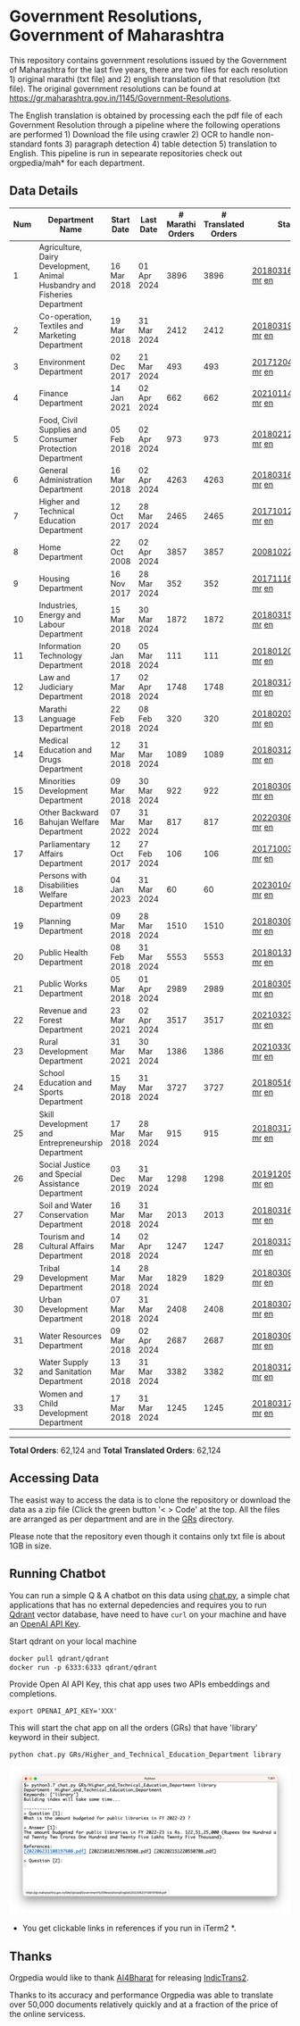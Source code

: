 # Government Resolutions, Government of Maharashtra

This repository contains government resolutions issued by the Government of Maharashtra for the last five years, there are two files for each resolution 1) original marathi (txt file) and 2) english translation of that resolution (txt file). The original government resolutions can be found at https://gr.maharashtra.gov.in/1145/Government-Resolutions.

The English translation is obtained by processing each the pdf file of each Government Resolution through a pipeline where the following operations are performed 1) Download the file using crawler 2) OCR to handle non-standard fonts 3) paragraph detection 4) table  detection 5) translation to English. This pipeline is run in sepearate repositories check out orgpedia/mah* for each department.


## Data Details

| Num | Department Name | Start Date | Last Date | # Marathi Orders | # Translated Orders | Starting Order | Last Order |
| --- | --------------- | ---------- | --------- | ---------------- | ------------------- | -------------- | ---------- |
| 1 | Agriculture, Dairy Development, Animal Husbandry and Fisheries Department | 16 Mar 2018 | 01 Apr 2024 | 3896 | 3896 | [201803161624182101.pdf](https://gr.maharashtra.gov.in/Site/Upload/Government%20Resolutions/English/201803161624182101.pdf) [mr](GRs/Agriculture,_Dairy_Development,_Animal_Husbandry_and_Fisheries_Department/201803161624182101.pdf.mr.txt) [en](GRs/Agriculture,_Dairy_Development,_Animal_Husbandry_and_Fisheries_Department/201803161624182101.pdf.en.txt) | [202404011222043601.pdf](https://gr.maharashtra.gov.in/Site/Upload/Government%20Resolutions/English/202404011222043601....pdf) [mr](GRs/Agriculture,_Dairy_Development,_Animal_Husbandry_and_Fisheries_Department/202404011222043601.pdf.mr.txt) [en](GRs/Agriculture,_Dairy_Development,_Animal_Husbandry_and_Fisheries_Department/202404011222043601.pdf.en.txt) |
| 2 | Co-operation, Textiles and Marketing Department | 19 Mar 2018 | 31 Mar 2024 | 2412 | 2412 | [201803191257576702.pdf](https://gr.maharashtra.gov.in/Site/Upload/Government%20Resolutions/English/201803191257576702.pdf) [mr](GRs/Co-operation,_Textiles_and_Marketing_Department/201803191257576702.pdf.mr.txt) [en](GRs/Co-operation,_Textiles_and_Marketing_Department/201803191257576702.pdf.en.txt) | [202403311450236702.pdf](https://gr.maharashtra.gov.in/Site/Upload/Government%20Resolutions/English/202403311450236702.pdf) [mr](GRs/Co-operation,_Textiles_and_Marketing_Department/202403311450236702.pdf.mr.txt) [en](GRs/Co-operation,_Textiles_and_Marketing_Department/202403311450236702.pdf.en.txt) |
| 3 | Environment Department | 02 Dec 2017 | 21 Mar 2024 | 493 | 493 | [201712041147216904.pdf](https://gr.maharashtra.gov.in/Site/Upload/Government%20Resolutions/English/201712041147216904.pdf) [mr](GRs/Environment_Department/201712041147216904.pdf.mr.txt) [en](GRs/Environment_Department/201712041147216904.pdf.en.txt) | [202403221423085904.pdf](https://gr.maharashtra.gov.in/Site/Upload/Government%20Resolutions/English/202403221423085904.pdf) [mr](GRs/Environment_Department/202403221423085904.pdf.mr.txt) [en](GRs/Environment_Department/202403221423085904.pdf.en.txt) |
| 4 | Finance Department | 14 Jan 2021 | 02 Apr 2024 | 662 | 662 | [202101141237329905.pdf](https://gr.maharashtra.gov.in/Site/Upload/Government%20Resolutions/English/202101141237329905.pdf) [mr](GRs/Finance_Department/202101141237329905.pdf.mr.txt) [en](GRs/Finance_Department/202101141237329905.pdf.en.txt) | [202404021504139005.pdf](https://gr.maharashtra.gov.in/Site/Upload/Government%20Resolutions/English/202404021504139005.pdf) [mr](GRs/Finance_Department/202404021504139005.pdf.mr.txt) [en](GRs/Finance_Department/202404021504139005.pdf.en.txt) |
| 5 | Food, Civil Supplies and Consumer Protection Department | 05 Feb 2018 | 02 Apr 2024 | 973 | 973 | [201802121244545806.pdf](https://gr.maharashtra.gov.in/Site/Upload/Government%20Resolutions/English/201802121244545806.pdf) [mr](GRs/Food,_Civil_Supplies_and_Consumer_Protection_Department/201802121244545806.pdf.mr.txt) [en](GRs/Food,_Civil_Supplies_and_Consumer_Protection_Department/201802121244545806.pdf.en.txt) | [202404021127425706.pdf](https://gr.maharashtra.gov.in/Site/Upload/Government%20Resolutions/English/202404021127425706.pdf) [mr](GRs/Food,_Civil_Supplies_and_Consumer_Protection_Department/202404021127425706.pdf.mr.txt) [en](GRs/Food,_Civil_Supplies_and_Consumer_Protection_Department/202404021127425706.pdf.en.txt) |
| 6 | General Administration Department | 16 Mar 2018 | 02 Apr 2024 | 4263 | 4263 | [201803161224022707.pdf](https://gr.maharashtra.gov.in/Site/Upload/Government%20Resolutions/English/201803161224022707.pdf) [mr](GRs/General_Administration_Department/201803161224022707.pdf.mr.txt) [en](GRs/General_Administration_Department/201803161224022707.pdf.en.txt) | [202404021750283107.pdf](https://gr.maharashtra.gov.in/Site/Upload/Government%20Resolutions/English/202404021750283107.pdf) [mr](GRs/General_Administration_Department/202404021750283107.pdf.mr.txt) [en](GRs/General_Administration_Department/202404021750283107.pdf.en.txt) |
| 7 | Higher and Technical Education Department | 12 Oct 2017 | 28 Mar 2024 | 2465 | 2465 | [201710121514029708.pdf](https://gr.maharashtra.gov.in/Site/Upload/Government%20Resolutions/English/201710121514029708.pdf) [mr](GRs/Higher_and_Technical_Education_Department/201710121514029708.pdf.mr.txt) [en](GRs/Higher_and_Technical_Education_Department/201710121514029708.pdf.en.txt) | [202403301136588808.pdf](https://gr.maharashtra.gov.in/Site/Upload/Government%20Resolutions/English/202403301136588808.pdf) [mr](GRs/Higher_and_Technical_Education_Department/202403301136588808.pdf.mr.txt) [en](GRs/Higher_and_Technical_Education_Department/202403301136588808.pdf.en.txt) |
| 8 | Home Department | 22 Oct 2008 | 02 Apr 2024 | 3857 | 3857 | [20081022.pdf](https://gr.maharashtra.gov.in/Site/Upload/Government%20Resolutions/English/20081022.pdf) [mr](GRs/Home_Department/20081022.pdf.mr.txt) [en](GRs/Home_Department/20081022.pdf.en.txt) | [202404021700053729.pdf](https://gr.maharashtra.gov.in/Site/Upload/Government%20Resolutions/English/202404021700053729.pdf) [mr](GRs/Home_Department/202404021700053729.pdf.mr.txt) [en](GRs/Home_Department/202404021700053729.pdf.en.txt) |
| 9 | Housing Department | 16 Nov 2017 | 28 Mar 2024 | 352 | 352 | [201711161447076609.pdf](https://gr.maharashtra.gov.in/Site/Upload/Government%20Resolutions/English/201711161447076609.pdf) [mr](GRs/Housing_Department/201711161447076609.pdf.mr.txt) [en](GRs/Housing_Department/201711161447076609.pdf.en.txt) | [202403281255554909.pdf](https://gr.maharashtra.gov.in/Site/Upload/Government%20Resolutions/English/202403281255554909.pdf) [mr](GRs/Housing_Department/202403281255554909.pdf.mr.txt) [en](GRs/Housing_Department/202403281255554909.pdf.en.txt) |
| 10 | Industries, Energy and Labour Department | 15 Mar 2018 | 30 Mar 2024 | 1872 | 1872 | [201803151204055010.pdf](https://gr.maharashtra.gov.in/Site/Upload/Government%20Resolutions/English/201803151204055010.pdf) [mr](GRs/Industries,_Energy_and_Labour_Department/201803151204055010.pdf.mr.txt) [en](GRs/Industries,_Energy_and_Labour_Department/201803151204055010.pdf.en.txt) | [202403301740041110.pdf](https://gr.maharashtra.gov.in/Site/Upload/Government%20Resolutions/English/202403301740041110.pdf) [mr](GRs/Industries,_Energy_and_Labour_Department/202403301740041110.pdf.mr.txt) [en](GRs/Industries,_Energy_and_Labour_Department/202403301740041110.pdf.en.txt) |
| 11 | Information Technology Department | 20 Jan 2018 | 05 Mar 2024 | 111 | 111 | [201801201843024511.pdf](https://gr.maharashtra.gov.in/Site/Upload/Government%20Resolutions/English/201801201843024511.pdf) [mr](GRs/Information_Technology_Department/201801201843024511.pdf.mr.txt) [en](GRs/Information_Technology_Department/201801201843024511.pdf.en.txt) | [202403051249430211.pdf](https://gr.maharashtra.gov.in/Site/Upload/Government%20Resolutions/English/202403051249430211.pdf) [mr](GRs/Information_Technology_Department/202403051249430211.pdf.mr.txt) [en](GRs/Information_Technology_Department/202403051249430211.pdf.en.txt) |
| 12 | Law and Judiciary Department | 17 Mar 2018 | 02 Apr 2024 | 1748 | 1748 | [201803171129290212.pdf](https://gr.maharashtra.gov.in/Site/Upload/Government%20Resolutions/English/201803171129290212.pdf) [mr](GRs/Law_and_Judiciary_Department/201803171129290212.pdf.mr.txt) [en](GRs/Law_and_Judiciary_Department/201803171129290212.pdf.en.txt) | [202404021614474812.pdf](https://gr.maharashtra.gov.in/Site/Upload/Government%20Resolutions/English/202404021614474812.pdf) [mr](GRs/Law_and_Judiciary_Department/202404021614474812.pdf.mr.txt) [en](GRs/Law_and_Judiciary_Department/202404021614474812.pdf.en.txt) |
| 13 | Marathi Language Department | 22 Feb 2018 | 08 Feb 2024 | 320 | 320 | [201802031549154233.pdf](https://gr.maharashtra.gov.in/Site/Upload/Government%20Resolutions/English/201802031549154233.pdf) [mr](GRs/Marathi_Language_Department/201802031549154233.pdf.mr.txt) [en](GRs/Marathi_Language_Department/201802031549154233.pdf.en.txt) | [202402081702444933.pdf](https://gr.maharashtra.gov.in/Site/Upload/Government%20Resolutions/English/202402081702444933.pdf) [mr](GRs/Marathi_Language_Department/202402081702444933.pdf.mr.txt) [en](GRs/Marathi_Language_Department/202402081702444933.pdf.en.txt) |
| 14 | Medical Education and Drugs Department | 12 Mar 2018 | 31 Mar 2024 | 1089 | 1089 | [201803121137094813.pdf](https://gr.maharashtra.gov.in/Site/Upload/Government%20Resolutions/English/201803121137094813.pdf) [mr](GRs/Medical_Education_and_Drugs_Department/201803121137094813.pdf.mr.txt) [en](GRs/Medical_Education_and_Drugs_Department/201803121137094813.pdf.en.txt) | [202403311912520713.pdf](https://gr.maharashtra.gov.in/Site/Upload/Government%20Resolutions/English/202403311912520713.pdf) [mr](GRs/Medical_Education_and_Drugs_Department/202403311912520713.pdf.mr.txt) [en](GRs/Medical_Education_and_Drugs_Department/202403311912520713.pdf.en.txt) |
| 15 | Minorities Development Department | 09 Mar 2018 | 30 Mar 2024 | 922 | 922 | [201803091218355314.pdf](https://gr.maharashtra.gov.in/Site/Upload/Government%20Resolutions/English/201803091218355314.pdf) [mr](GRs/Minorities_Development_Department/201803091218355314.pdf.mr.txt) [en](GRs/Minorities_Development_Department/201803091218355314.pdf.en.txt) | [202403301805500514.pdf](https://gr.maharashtra.gov.in/Site/Upload/Government%20Resolutions/English/202403301805500514.pdf) [mr](GRs/Minorities_Development_Department/202403301805500514.pdf.mr.txt) [en](GRs/Minorities_Development_Department/202403301805500514.pdf.en.txt) |
| 16 | Other Backward Bahujan Welfare Department | 07 Mar 2022 | 31 Mar 2024 | 817 | 817 | [202203081752439334.pdf](https://gr.maharashtra.gov.in/Site/Upload/Government%20Resolutions/English/202203081752439334.pdf) [mr](GRs/Other_Backward_Bahujan_Welfare_Department/202203081752439334.pdf.mr.txt) [en](GRs/Other_Backward_Bahujan_Welfare_Department/202203081752439334.pdf.en.txt) | [202404021242002234.pdf](https://gr.maharashtra.gov.in/Site/Upload/Government%20Resolutions/English/202404021242002234.pdf) [mr](GRs/Other_Backward_Bahujan_Welfare_Department/202404021242002234.pdf.mr.txt) [en](GRs/Other_Backward_Bahujan_Welfare_Department/202404021242002234.pdf.en.txt) |
| 17 | Parliamentary Affairs Department | 12 Oct 2017 | 27 Feb 2024 | 106 | 106 | [201710031642378615.pdf](https://gr.maharashtra.gov.in/Site/Upload/Government%20Resolutions/English/201710031642378615.pdf) [mr](GRs/Parliamentary_Affairs_Department/201710031642378615.pdf.mr.txt) [en](GRs/Parliamentary_Affairs_Department/201710031642378615.pdf.en.txt) | [202402271500283915.pdf](https://gr.maharashtra.gov.in/Site/Upload/Government%20Resolutions/English/202402271500283915.pdf) [mr](GRs/Parliamentary_Affairs_Department/202402271500283915.pdf.mr.txt) [en](GRs/Parliamentary_Affairs_Department/202402271500283915.pdf.en.txt) |
| 18 | Persons with Disabilities Welfare Department | 04 Jan 2023 | 31 Mar 2024 | 60 | 60 | [202301041906309635.pdf](https://gr.maharashtra.gov.in/Site/Upload/Government%20Resolutions/English/202301041906309635.pdf) [mr](GRs/Persons_with_Disabilities_Welfare_Department/202301041906309635.pdf.mr.txt) [en](GRs/Persons_with_Disabilities_Welfare_Department/202301041906309635.pdf.en.txt) | [202403311709355035.pdf](https://gr.maharashtra.gov.in/Site/Upload/Government%20Resolutions/English/202403311709355035.pdf) [mr](GRs/Persons_with_Disabilities_Welfare_Department/202403311709355035.pdf.mr.txt) [en](GRs/Persons_with_Disabilities_Welfare_Department/202403311709355035.pdf.en.txt) |
| 19 | Planning Department | 09 Mar 2018 | 28 Mar 2024 | 1510 | 1510 | [201803091441032716.pdf](https://gr.maharashtra.gov.in/Site/Upload/Government%20Resolutions/English/201803091441032716.pdf) [mr](GRs/Planning_Department/201803091441032716.pdf.mr.txt) [en](GRs/Planning_Department/201803091441032716.pdf.en.txt) | [202403281801217116.pdf](https://gr.maharashtra.gov.in/Site/Upload/Government%20Resolutions/English/202403281801217116.pdf) [mr](GRs/Planning_Department/202403281801217116.pdf.mr.txt) [en](GRs/Planning_Department/202403281801217116.pdf.en.txt) |
| 20 | Public Health Department | 08 Feb 2018 | 31 Mar 2024 | 5553 | 5553 | [201801311722275417.pdf](https://gr.maharashtra.gov.in/Site/Upload/Government%20Resolutions/English/201801311722275417.pdf) [mr](GRs/Public_Health_Department/201801311722275417.pdf.mr.txt) [en](GRs/Public_Health_Department/201801311722275417.pdf.en.txt) | [202403311512227617.pdf](https://gr.maharashtra.gov.in/Site/Upload/Government%20Resolutions/English/202403311512227617.pdf) [mr](GRs/Public_Health_Department/202403311512227617.pdf.mr.txt) [en](GRs/Public_Health_Department/202403311512227617.pdf.en.txt) |
| 21 | Public Works Department | 05 Mar 2018 | 01 Apr 2024 | 2989 | 2989 | [201803051515468118.pdf](https://gr.maharashtra.gov.in/Site/Upload/Government%20Resolutions/English/201803051515468118.pdf) [mr](GRs/Public_Works_Department/201803051515468118.pdf.mr.txt) [en](GRs/Public_Works_Department/201803051515468118.pdf.en.txt) | [202404021219378118.pdf](https://gr.maharashtra.gov.in/Site/Upload/Government%20Resolutions/English/202404021219378118.pdf) [mr](GRs/Public_Works_Department/202404021219378118.pdf.mr.txt) [en](GRs/Public_Works_Department/202404021219378118.pdf.en.txt) |
| 22 | Revenue and Forest Department | 23 Mar 2021 | 02 Apr 2024 | 3517 | 3517 | [202103231328393119.pdf](https://gr.maharashtra.gov.in/Site/Upload/Government%20Resolutions/English/202103231328393119.pdf) [mr](GRs/Revenue_and_Forest_Department/202103231328393119.pdf.mr.txt) [en](GRs/Revenue_and_Forest_Department/202103231328393119.pdf.en.txt) | [202404021813590219.pdf](https://gr.maharashtra.gov.in/Site/Upload/Government%20Resolutions/English/202404021813590219.pdf) [mr](GRs/Revenue_and_Forest_Department/202404021813590219.pdf.mr.txt) [en](GRs/Revenue_and_Forest_Department/202404021813590219.pdf.en.txt) |
| 23 | Rural Development Department | 31 Mar 2021 | 30 Mar 2024 | 1386 | 1386 | [202103301021181120.pdf](https://gr.maharashtra.gov.in/Site/Upload/Government%20Resolutions/English/202103301021181120.pdf) [mr](GRs/Rural_Development_Department/202103301021181120.pdf.mr.txt) [en](GRs/Rural_Development_Department/202103301021181120.pdf.en.txt) | [202403301723582220.pdf](https://gr.maharashtra.gov.in/Site/Upload/Government%20Resolutions/English/202403301723582220.pdf) [mr](GRs/Rural_Development_Department/202403301723582220.pdf.mr.txt) [en](GRs/Rural_Development_Department/202403301723582220.pdf.en.txt) |
| 24 | School Education and Sports Department | 15 May 2018 | 31 Mar 2024 | 3727 | 3727 | [201805161114241221.pdf](https://gr.maharashtra.gov.in/Site/Upload/Government%20Resolutions/English/201805161114241221.pdf) [mr](GRs/School_Education_and_Sports_Department/201805161114241221.pdf.mr.txt) [en](GRs/School_Education_and_Sports_Department/201805161114241221.pdf.en.txt) | [202403311510400221.pdf](https://gr.maharashtra.gov.in/Site/Upload/Government%20Resolutions/English/202403311510400221.pdf) [mr](GRs/School_Education_and_Sports_Department/202403311510400221.pdf.mr.txt) [en](GRs/School_Education_and_Sports_Department/202403311510400221.pdf.en.txt) |
| 25 | Skill Development and Entrepreneurship Department | 17 Mar 2018 | 28 Mar 2024 | 915 | 915 | [201803171322099003.pdf](https://gr.maharashtra.gov.in/Site/Upload/Government%20Resolutions/English/201803171322099003.pdf) [mr](GRs/Skill_Development_and_Entrepreneurship_Department/201803171322099003.pdf.mr.txt) [en](GRs/Skill_Development_and_Entrepreneurship_Department/201803171322099003.pdf.en.txt) | [202403281217542303.pdf](https://gr.maharashtra.gov.in/Site/Upload/Government%20Resolutions/English/202403281217542303.pdf) [mr](GRs/Skill_Development_and_Entrepreneurship_Department/202403281217542303.pdf.mr.txt) [en](GRs/Skill_Development_and_Entrepreneurship_Department/202403281217542303.pdf.en.txt) |
| 26 | Social Justice and Special Assistance Department | 03 Dec 2019 | 31 Mar 2024 | 1298 | 1298 | [201912051107011622.pdf](https://gr.maharashtra.gov.in/Site/Upload/Government%20Resolutions/English/201912051107011622.pdf) [mr](GRs/Social_Justice_and_Special_Assistance_Department/201912051107011622.pdf.mr.txt) [en](GRs/Social_Justice_and_Special_Assistance_Department/201912051107011622.pdf.en.txt) | [202403311549314622.pdf](https://gr.maharashtra.gov.in/Site/Upload/Government%20Resolutions/English/202403311549314622.pdf) [mr](GRs/Social_Justice_and_Special_Assistance_Department/202403311549314622.pdf.mr.txt) [en](GRs/Social_Justice_and_Special_Assistance_Department/202403311549314622.pdf.en.txt) |
| 27 | Soil and Water Conservation Department | 16 Mar 2018 | 31 Mar 2024 | 2013 | 2013 | [201803161247582426.pdf](https://gr.maharashtra.gov.in/Site/Upload/Government%20Resolutions/English/201803161247582426.pdf) [mr](GRs/Soil_and_Water_Conservation_Department/201803161247582426.pdf.mr.txt) [en](GRs/Soil_and_Water_Conservation_Department/201803161247582426.pdf.en.txt) | [202403311637210026.pdf](https://gr.maharashtra.gov.in/Site/Upload/Government%20Resolutions/English/202403311637210026.....pdf) [mr](GRs/Soil_and_Water_Conservation_Department/202403311637210026.pdf.mr.txt) [en](GRs/Soil_and_Water_Conservation_Department/202403311637210026.pdf.en.txt) |
| 28 | Tourism and Cultural Affairs Department | 14 Mar 2018 | 02 Apr 2024 | 1247 | 1247 | [201803131542054523.pdf](https://gr.maharashtra.gov.in/Site/Upload/Government%20Resolutions/English/201803131542054523.pdf) [mr](GRs/Tourism_and_Cultural_Affairs_Department/201803131542054523.pdf.mr.txt) [en](GRs/Tourism_and_Cultural_Affairs_Department/201803131542054523.pdf.en.txt) | [202404021157445323.pdf](https://gr.maharashtra.gov.in/Site/Upload/Government%20Resolutions/English/202404021157445323.pdf) [mr](GRs/Tourism_and_Cultural_Affairs_Department/202404021157445323.pdf.mr.txt) [en](GRs/Tourism_and_Cultural_Affairs_Department/202404021157445323.pdf.en.txt) |
| 29 | Tribal Development Department | 14 Mar 2018 | 28 Mar 2024 | 1829 | 1829 | [201803091105184924.pdf](https://gr.maharashtra.gov.in/Site/Upload/Government%20Resolutions/English/201803091105184924.pdf) [mr](GRs/Tribal_Development_Department/201803091105184924.pdf.mr.txt) [en](GRs/Tribal_Development_Department/201803091105184924.pdf.en.txt) | [202403211027064324.pdf](https://gr.maharashtra.gov.in/Site/Upload/Government%20Resolutions/English/202403211027064324.pdf) [mr](GRs/Tribal_Development_Department/202403211027064324.pdf.mr.txt) [en](GRs/Tribal_Development_Department/202403211027064324.pdf.en.txt) |
| 30 | Urban Development Department | 07 Mar 2018 | 31 Mar 2024 | 2408 | 2408 | [201803071203178325.pdf](https://gr.maharashtra.gov.in/Site/Upload/Government%20Resolutions/English/201803071203178325.pdf) [mr](GRs/Urban_Development_Department/201803071203178325.pdf.mr.txt) [en](GRs/Urban_Development_Department/201803071203178325.pdf.en.txt) | [202403311720065025.pdf](https://gr.maharashtra.gov.in/Site/Upload/Government%20Resolutions/English/202403311720065025.pdf) [mr](GRs/Urban_Development_Department/202403311720065025.pdf.mr.txt) [en](GRs/Urban_Development_Department/202403311720065025.pdf.en.txt) |
| 31 | Water Resources Department | 09 Mar 2018 | 02 Apr 2024 | 2687 | 2687 | [201803091034435527.pdf](https://gr.maharashtra.gov.in/Site/Upload/Government%20Resolutions/English/201803091034435527.pdf) [mr](GRs/Water_Resources_Department/201803091034435527.pdf.mr.txt) [en](GRs/Water_Resources_Department/201803091034435527.pdf.en.txt) | [202404021454041427.pdf](https://gr.maharashtra.gov.in/Site/Upload/Government%20Resolutions/English/202404021454041427.pdf) [mr](GRs/Water_Resources_Department/202404021454041427.pdf.mr.txt) [en](GRs/Water_Resources_Department/202404021454041427.pdf.en.txt) |
| 32 | Water Supply and Sanitation Department | 13 Mar 2018 | 31 Mar 2024 | 3382 | 3382 | [201803121414108428.pdf](https://gr.maharashtra.gov.in/Site/Upload/Government%20Resolutions/English/201803121414108428.pdf) [mr](GRs/Water_Supply_and_Sanitation_Department/201803121414108428.pdf.mr.txt) [en](GRs/Water_Supply_and_Sanitation_Department/201803121414108428.pdf.en.txt) | [202403261546438728.pdf](https://gr.maharashtra.gov.in/Site/Upload/Government%20Resolutions/English/202403261546438728.pdf) [mr](GRs/Water_Supply_and_Sanitation_Department/202403261546438728.pdf.mr.txt) [en](GRs/Water_Supply_and_Sanitation_Department/202403261546438728.pdf.en.txt) |
| 33 | Women and Child Development Department | 17 Mar 2018 | 31 Mar 2024 | 1245 | 1245 | [201803171539444330.pdf](https://gr.maharashtra.gov.in/Site/Upload/Government%20Resolutions/English/201803171539444330.pdf) [mr](GRs/Women_and_Child_Development_Department/201803171539444330.pdf.mr.txt) [en](GRs/Women_and_Child_Development_Department/201803171539444330.pdf.en.txt) | [202403281753549830.pdf](https://gr.maharashtra.gov.in/Site/Upload/Government%20Resolutions/English/202403281753549830.pdf) [mr](GRs/Women_and_Child_Development_Department/202403281753549830.pdf.mr.txt) [en](GRs/Women_and_Child_Development_Department/202403281753549830.pdf.en.txt) |
----------------------------------------------------------------------------------------------------

**Total Orders**: 62,124 and **Total Translated Orders**: 62,124
## Accessing Data

The easist way to access the data is to clone the repository or download the data as a zip file (Click the green button '< > Code' at the top. All the files are arranged as per department and are in the [GRs](GRs) directory.

Please note that the repository even though it contains only txt file is about 1GB in size.

## Running Chatbot

You can run a simple Q & A chatbot on this data using [chat.py](chat.py), a simple chat applications that has no external depedencies and requires you to run [Qdrant](https://qdrant.tech/) vector database, have need to have `curl` on your machine and have an [OpenAI API Key](https://help.openai.com/en/articles/4936850-where-do-i-find-my-secret-api-key).

Start qdrant on your local machine
```shell
docker pull qdrant/qdrant
docker run -p 6333:6333 qdrant/qdrant
```

Provide Open AI API Key, this chat app uses two APIs embeddings and completions.
```shell
export OPENAI_API_KEY='XXX'
```

This will start the chat app on all the orders (GRs) that have 'library' keyword in their subject.

```shell
python chat.py GRs/Higher_and_Technical_Education_Department library
```

![screenshot of running chat.py](screenshot.png)

* You get clickable links in references if you run in iTerm2 *.

## Thanks

Orgpedia would like to thank [AI4Bharat](https://ai4bharat.iitm.ac.in/) for releasing [IndicTrans2](https://github.com/AI4Bharat/IndicTrans2).

Thanks to its accuracy and performance Orgpedia was able to translate over 50,000 documents relatively quickly and at a fraction of the price of the online servicess.












